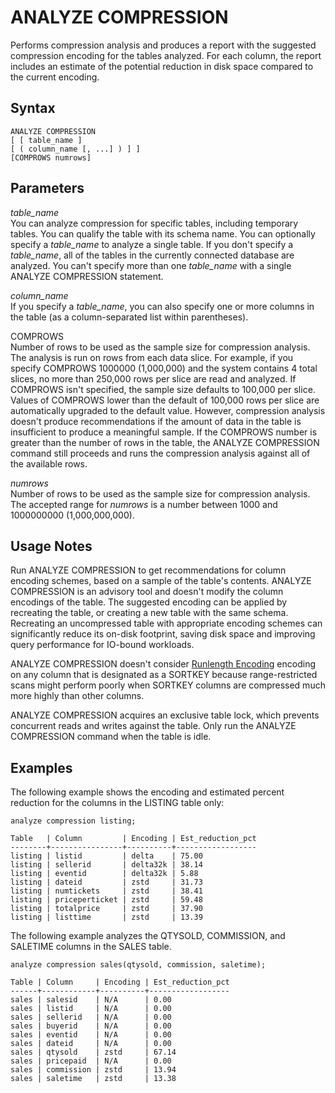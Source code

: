 # ANALYZE COMPRESSION<a name="r_ANALYZE_COMPRESSION"></a>

Performs compression analysis and produces a report with the suggested compression encoding for the tables analyzed\. For each column, the report includes an estimate of the potential reduction in disk space compared to the current encoding\.

## Syntax<a name="r_ANALYZE_COMPRESSION-synopsis"></a>

```
ANALYZE COMPRESSION 
[ [ table_name ]
[ ( column_name [, ...] ) ] ] 
[COMPROWS numrows]
```

## Parameters<a name="r_ANALYZE_COMPRESSION-parameters"></a>

 *table\_name*   
You can analyze compression for specific tables, including temporary tables\. You can qualify the table with its schema name\. You can optionally specify a *table\_name* to analyze a single table\. If you don't specify a *table\_name*, all of the tables in the currently connected database are analyzed\. You can't specify more than one *table\_name* with a single ANALYZE COMPRESSION statement\.

 *column\_name*   
If you specify a *table\_name*, you can also specify one or more columns in the table \(as a column\-separated list within parentheses\)\.

COMPROWS  
Number of rows to be used as the sample size for compression analysis\. The analysis is run on rows from each data slice\. For example, if you specify COMPROWS 1000000 \(1,000,000\) and the system contains 4 total slices, no more than 250,000 rows per slice are read and analyzed\. If COMPROWS isn't specified, the sample size defaults to 100,000 per slice\. Values of COMPROWS lower than the default of 100,000 rows per slice are automatically upgraded to the default value\. However, compression analysis doesn't produce recommendations if the amount of data in the table is insufficient to produce a meaningful sample\. If the COMPROWS number is greater than the number of rows in the table, the ANALYZE COMPRESSION command still proceeds and runs the compression analysis against all of the available rows\.

 *numrows*   
Number of rows to be used as the sample size for compression analysis\. The accepted range for *numrows* is a number between 1000 and 1000000000 \(1,000,000,000\)\.

## Usage Notes<a name="r_ANALYZE_COMPRESSION_usage_notes"></a>

Run ANALYZE COMPRESSION to get recommendations for column encoding schemes, based on a sample of the table's contents\. ANALYZE COMPRESSION is an advisory tool and doesn't modify the column encodings of the table\. The suggested encoding can be applied by recreating the table, or creating a new table with the same schema\. Recreating an uncompressed table with appropriate encoding schemes can significantly reduce its on\-disk footprint, saving disk space and improving query performance for IO\-bound workloads\.

ANALYZE COMPRESSION doesn't consider [Runlength Encoding](c_Runlength_encoding.md) encoding on any column that is designated as a SORTKEY because range\-restricted scans might perform poorly when SORTKEY columns are compressed much more highly than other columns\.

ANALYZE COMPRESSION acquires an exclusive table lock, which prevents concurrent reads and writes against the table\. Only run the ANALYZE COMPRESSION command when the table is idle\.

## Examples<a name="r_ANALYZE_COMPRESSION-examples"></a>

The following example shows the encoding and estimated percent reduction for the columns in the LISTING table only:

```
analyze compression listing;

Table   | Column         | Encoding | Est_reduction_pct
--------+----------------+----------+------------------
listing | listid         | delta    | 75.00            
listing | sellerid       | delta32k | 38.14            
listing | eventid        | delta32k | 5.88             
listing | dateid         | zstd     | 31.73            
listing | numtickets     | zstd     | 38.41            
listing | priceperticket | zstd     | 59.48            
listing | totalprice     | zstd     | 37.90            
listing | listtime       | zstd     | 13.39
```

The following example analyzes the QTYSOLD, COMMISSION, and SALETIME columns in the SALES table\.

```
analyze compression sales(qtysold, commission, saletime);

Table | Column     | Encoding | Est_reduction_pct
------+------------+----------+------------------
sales | salesid    | N/A      | 0.00             
sales | listid     | N/A      | 0.00             
sales | sellerid   | N/A      | 0.00             
sales | buyerid    | N/A      | 0.00             
sales | eventid    | N/A      | 0.00             
sales | dateid     | N/A      | 0.00             
sales | qtysold    | zstd     | 67.14            
sales | pricepaid  | N/A      | 0.00             
sales | commission | zstd     | 13.94            
sales | saletime   | zstd     | 13.38
```